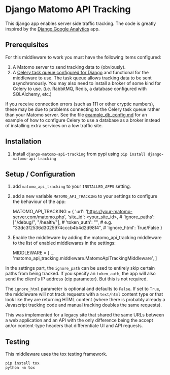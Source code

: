 # Django Matomo API Tracking

This django app enables server side traffic tracking. The code is greatly inspired by the [Django Google Analytics](https://github.com/praekeltfoundation/django-google-analytics) app.

## Prerequisites

For this middleware to work you must have the following items configured:

1. A Matomo server to send tracking data to (obviously).
2. A
   [Celery task queue configured for Django](https://docs.celeryq.dev/en/stable/django/first-steps-with-django.html#using-celery-with-django)
   and functional for the middleware to use.  The task queue
   allows tracking data to be sent asynchronously. You may also need to install a broker of some
   kind for Celery to use. (i.e. RabbitMQ, Redis, a database configured with SQLAlchemy, etc.)

If you receive connection errors (such as 111 or other cryptic numbers), these may be due to problems
connecting to the Celery task queue rather than your Matomo server. See the file [example_db_config.md](example_db_config.md)
for an example of how to configure Celery to use a database as a broker instead of installing extra services on a low
traffic site.

## Installation

1. Install ``django-matomo-api-tracking`` from pypi using ``pip install django-matomo-api-tracking``

## Setup / Configuration

1. add ``matomo_api_tracking`` to your ``INSTALLED_APPS`` setting.
2. add a new variable ``MATOMO_API_TRACKING`` to your settings to configure the behaviour of the app:


    MATOMO_API_TRACKING = {
        'url': 'https://your-matomo-server.com/matomo.php',
        'site_id': <your_site_id>,
        # 'ignore_paths': ["/debug/", "/health/"],
        # 'token_auth': "<your auth token>",  # e.g.  "33dc3f2536d3025974cccb4b4d2d98f4",
        # 'ignore_html': True/False
    }

3. Enable the middleware by adding the matomo_api_tracking middleware to the list of enabled middlewares in the settings: 


    MIDDLEWARE = [
        ...
        'matomo_api_tracking.middleware.MatomoApiTrackingMiddleware',
    ]

In the settings part, the `ignore_path` can be used to entirely skip certain
paths from being tracked. If you specify an `token_auth`, the app will also send
the client's IP address (cip parameter). But this is not required.

The `ignore_html` parameter is optional and defaults to `False`. If set to `True`, the middleware will not track
requests with a `text/html` content type or that look like they are returning HTML content (where there
is probably already a Javascript tracking code and manual tracking doubles the same requests).

This was implemented for a legacy site that shared the same URLs between a web application and
an API with the only difference being the accept an/or content-type headers that differentiate
UI and API requests.

## Testing

This middleware uses the tox testing framework.

```
pip install tox
python -m tox
```
